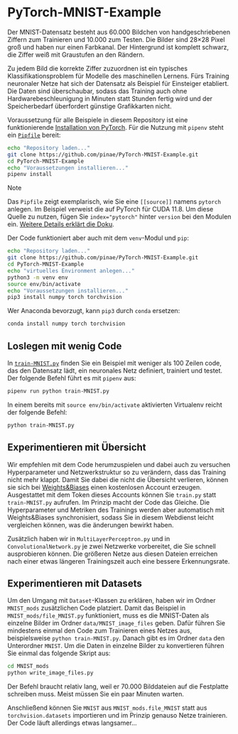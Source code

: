 # PyTorch-MNIST-Example
Der MNIST-Datensatz besteht aus 60.000 Bildchen von handgeschriebenen Ziffern zum Trainieren und 10.000 zum Testen. 
Die Bilder sind 28×28 Pixel groß und haben nur einen Farbkanal. Der Hintergrund ist komplett schwarz, die Ziffer weiß 
mit Graustufen an den Rändern.

Zu jedem Bild die korrekte Ziffer zuzuordnen ist ein typisches Klassifikationsproblem für Modelle des maschinellen 
Lernens. Fürs Training neuronaler Netze hat sich der Datensatz als Beispiel für Einsteiger etabliert. Die Daten sind 
überschaubar, sodass das Training auch ohne Hardwarebeschleunigung in Minuten statt Stunden fertig wird und der 
Speicherbedarf überfordert günstige Grafikkarten nicht.

Voraussetzung für alle Beispiele in diesem Repository ist eine funktionierende 
[Installation von PyTorch](https://youtu.be/V1BFW4rs-4w). 
Für die Nutzung mit `pipenv` steht ein 
[`Pipfile`](https://github.com/pinae/PyTorch-MNIST-Example/blob/main/Pipfile) bereit:

```bash
echo "Repository laden..."
git clone https://github.com/pinae/PyTorch-MNIST-Example.git
cd PyTorch-MNIST-Example
echo "Voraussetzungen installieren..."
pipenv install
```

> [!NOTE]  
> Das `Pipfile` zeigt exemplarisch, wie Sie eine `[[source]]` namens `pytorch` anlegen. Im Beispiel verweist die auf
> PyTorch für CUDA 11.8. Um diese Quelle zu nutzen, fügen Sie `index="pytorch"` hinter `version` bei den Modulen ein. 
> [Weitere Details erklärt die Doku](https://pipenv.pypa.io/en/latest/indexes.html). 

Der Code funktioniert aber auch mit dem `venv`-Modul und `pip`:

```bash
echo "Repository laden..."
git clone https://github.com/pinae/PyTorch-MNIST-Example.git
cd PyTorch-MNIST-Example
echo "virtuelles Environment anlegen..."
python3 -m venv env
source env/bin/activate
echo "Voraussetzungen installieren..."
pip3 install numpy torch torchvision
```

Wer Anaconda bevorzugt, kann `pip3` durch `conda` ersetzen:

```bash
conda install numpy torch torchvision
```

## Loslegen mit wenig Code

In [`train-MNIST.py`](https://github.com/pinae/PyTorch-MNIST-Example/blob/main/train-MNIST.py) finden Sie ein 
Beispiel mit weniger als 100 Zeilen code, das den Datensatz lädt, ein neuronales 
Netz definiert, trainiert und testet. Der folgende Befehl führt es mit `pipenv` aus:

```bash
pipenv run python train-MNIST.py
```

In einem bereits mit `source env/bin/activate` aktivierten Virtualenv reicht der folgende Befehl:

```bash
python train-MNIST.py
```

## Experimentieren mit Übersicht

Wir empfehlen mit dem Code herumzuspielen und dabei auch zu versuchen Hyperparameter und Netzwerkstruktur so zu 
verändern, dass das Training nicht mehr klappt. Damit Sie dabei die nicht die Übersicht verlieren, können sie sich bei 
[Weights&Biases](https://wandb.ai) einen kostenlosen Account erzeugen. Ausgestattet mit dem Token dieses Accounts 
können Sie `train.py` statt `train-MNIST.py` aufrufen. Im Prinzip macht der Code das Gleiche. Die Hyperparameter und
Metriken des Trainings werden aber automatisch mit Weights&Biases synchronisiert, sodass Sie in diesem Webdienst 
leicht vergleichen können, was die änderungen bewirkt haben.

Zusätzlich haben wir in `MultiLayerPerceptron.py` und in `ConvolutionalNetwork.py` je zwei Netzwerke vorbereitet, die
Sie schnell ausprobieren können. Die größeren Netze aus diesen Dateien erreichen nach einer etwas längeren 
Trainingszeit auch eine bessere Erkennungsrate.

## Experimentieren mit Datasets

Um den Umgang mit `Dataset`-Klassen zu erklären, haben wir im Ordner `MNIST_mods` zusätzlichen Code platziert. 
Damit das Beispiel in `MNIST_mods/file_MNIST.py` funktioniert, muss es die MNIST-Daten als einzelne Bilder im Ordner 
`data/MNIST_image_files` geben. Dafür führen Sie mindestens einmal den Code zum Trainieren eines Netzes aus, 
beispielsweise `python train-MNIST.py`. Danach gibt es im Ordner `data` den Unterordner `MNIST`. Um die Daten in 
einzelne Bilder zu konvertieren führen Sie einmal das folgende Skript aus:

```bash
cd MNIST_mods
python write_image_files.py
```

Der Befehl braucht relativ lang, weil er 70.000 Bilddateien auf die Festplatte schreiben muss. Meist müssen Sie ein 
paar Minuten warten.

Anschließend können Sie `MNIST` aus `MNIST_mods.file_MNIST` statt aus `torchvision.datasets` importieren und im 
Prinzip genauso Netze trainieren. Der Code läuft allerdings etwas langsamer...
